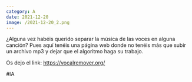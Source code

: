 ```yaml
--- 
category: A 
date: 2021-12-20 
image: /2021-12-20_2.png 
--- 
```


¿Alguna vez habéis querido separar la música de las voces en alguna canción? Pues aquí tenéis una página web donde no tenéis más que subir un archivo mp3 y dejar que el algoritmo haga su trabajo.

Os dejo el link: https://vocalremover.org/

#IA